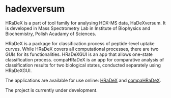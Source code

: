 
# hadexversum

HRaDeX is a part of tool family for analysing HDX-MS data, HaDeXversum. It is developed in Mass Spectrometry Lab in Institute of Biophysics and Biochemistry, Polish Acadamy of Sciences.

HRaDeX is a package for classification process of peptide-level uptake curves. While HRaDeX covers all computational processes, there are two GUIs for its functionalities.
HRaDeXGUI is an app that allows one-state classification process.
compaHRaDeX is an app for comparative analysis of classification results for two biological states, conducted separately using HRaDeXGUI. 

The applications are available for use online: [HRaDeX](https://hradex.mslab-ibb.pl/) and [compaHRaDeX](https://compahradex.mslab-ibb.pl/).

The project is currently under development.
